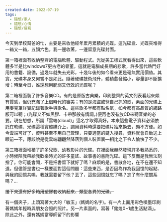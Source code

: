 ```yaml
---
created-date: 2022-07-19
tags:
  - 隨想/家人
  - 隨想/心情
  - 隨想/描寫
---
```

今天到學校幫爸的忙，主要是來收他經年累月累積的光碟。這光碟盒、光碟夾堆得一箱又一箱，五顏六色。我一邊收著，一邊留意光碟封面。

第一箱裡面有收納整齊的電腦軟體、驅動程式。光從美工樣式就看得出來，這些軟體多半是比windows7更古老的骨董。這就是電腦成長期的悲歌，許多當代熱門好用的書籍、設備，過幾年就失去光彩，十幾年後的如今看來更是毫無實用價值。其實，光碟本身又何嘗不是如此。隨著硬碟技術飛升，體積愈發縮小，容量卻不斷擴增；時至今日，誰還想用脆弱又低效的光碟呢？

第二箱裡面裝了許多音樂CD。有的是原版古典樂，印刷整齊的英文列表看起來頗有質感，但仍充滿了上個時代的審美；有的是海盜或爸自己抓的歌，素面的光碟上用麥克筆詳實記錄著歌手與歌名。這些歌多半都有點名氣，如今都有高品質的網路版可以聽；(光碟又不如黑膠、卡帶那般有情調，)便再也沒有放CD來聽音樂的必要。現在想想，所謂「雲端(cloud)」這名字取得真好。本來這些電子資料必須依託在軟碟、光碟這種實體媒介上，調用資料時還要把碟片抽來換去，頗不方便。如今雲端可好了，資料甚至不用自己管理，只要適當的鍵入搜尋，資料就會自動送上眼前—不，應該說是從雲端翩翩然降落到個人裝置裏—相比之下令人愉快了不少。

第三箱裡面堆積了許多兒歌、幼教影片的光碟。在裡面我赫然發現許多我熟悉的、小時候陪我帶給我歡樂時光的許多童謠、故事書的書附光碟。這下反而是我無法割捨了。你可能會問，不是把書留下就好了嗎？麻煩的是，書散各地，在不在還不知道。但儘管是書也一樣要面對這個問題：這些東西，是否因為作為我回憶的起點、與我的回憶共鳴，我就需要留下他？丟了，這些回憶就忘了嗎？忘了有什麼關系嗎？…

~~接下來還有好多箱用塑膠套收納起來、類型各異的光碟。~~

有一個夾子，上頭寫著大大的「敏玉」(媽媽的名字)。有一片上面用彩色噴墨印刷著媽媽年輕時與朋友合照的照片。另一片素面的，寫著「銘煌0~1歲生活點滴」。除此之外，還有媽媽當導師留下的影響